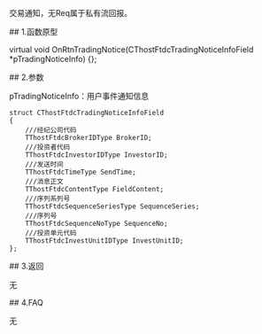 <p>交易通知，无Req属于私有流回报。</p>
<span class="anchor" id="d456f2ce-0118-45c7-aa6b-c86569c65877"></span>
## 1.函数原型
<p>virtual void OnRtnTradingNotice(CThostFtdcTradingNoticeInfoField *pTradingNoticeInfo) {};</p>
<span class="anchor" id="740efd44-39fa-4bcd-842b-b6c9643e69ae"></span>
## 2.参数
<p>pTradingNoticeInfo：用户事件通知信息</p>
<pre><code>struct CThostFtdcTradingNoticeInfoField
{
    ///经纪公司代码
    TThostFtdcBrokerIDType BrokerID;
    ///投资者代码
    TThostFtdcInvestorIDType InvestorID;
    ///发送时间
    TThostFtdcTimeType SendTime;
    ///消息正文
    TThostFtdcContentType FieldContent;
    ///序列系列号
    TThostFtdcSequenceSeriesType SequenceSeries;
    ///序列号
    TThostFtdcSequenceNoType SequenceNo;
    ///投资单元代码
    TThostFtdcInvestUnitIDType InvestUnitID;
};
</code></pre>
<span class="anchor" id="b0814bba-aea5-45e9-a62c-c3f827fb9739"></span>
## 3.返回
<p>无</p>
<span class="anchor" id="2e52d535-387f-490d-9369-93ec627072e0"></span>
## 4.FAQ
<p>无</p>
